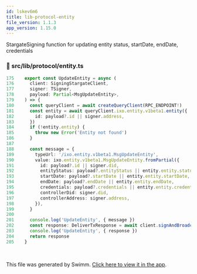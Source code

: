 ```yaml
---
id: lskev6m6
title: lib-protocol-entity
file_version: 1.1.3
app_version: 1.15.0
---
```


StargateSigning function for updating entity status, startDate, endDate, credentials
<!-- NOTE-swimm-snippet: the lines below link your snippet to Swimm -->
### 📄 src/lib/protocol/entity.ts
<!-- collapsed -->

```typescript
175    export const UpdateEntity = async (
176      client: SigningStargateClient,
177      signer: TSigner,
178      payload: Partial<MsgUpdateEntity>,
179    ) => {
180      const queryClient = await createQueryClient(RPC_ENDPOINT!)
181      const entity = await queryClient.ixo.entity.v1beta1.entity({
182        id: payload?.id || signer.address,
183      })
184      if (!entity.entity) {
185        throw new Error('Entity not found')
186      }
187    
188      const message = {
189        typeUrl: '/ixo.entity.v1beta1.MsgUpdateEntity',
190        value: ixo.entity.v1beta1.MsgUpdateEntity.fromPartial({
191          id: payload?.id || signer.did,
192          entityStatus: payload?.entityStatus || entity.entity.status,
193          startDate: payload?.startDate || entity.entity.startDate,
194          endDate: payload?.endDate || entity.entity.endDate,
195          credentials: payload?.credentials || entity.entity.credentials,
196          controllerDid: signer.did,
197          controllerAddress: signer.address,
198        }),
199      }
200    
201      console.log('UpdateEntity', { message })
202      const response: DeliverTxResponse = await client.signAndBroadcast(signer.address, [message], fee)
203      console.log('UpdateEntity', { response })
204      return response
205    }
```

<br/>

This file was generated by Swimm. [Click here to view it in the app](https://app.swimm.io/repos/Z2l0aHViJTNBJTNBaXhvLXdlYmNsaWVudCUzQSUzQWl4b2ZvdW5kYXRpb24=/docs/lskev6m6).
